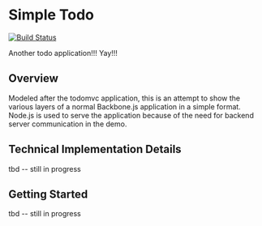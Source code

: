 # Simple Todo #
[![Build Status](https://travis-ci.org/DylanTS/simple-todo.png)](https://travis-ci.org/DylanTS/simple-todo)

Another todo application!!!  Yay!!!

## Overview ##
Modeled after the todomvc application, this is an attempt to show the various layers of a normal
Backbone.js application in a simple format.  Node.js is used to serve the application because of
the need for backend server communication in the demo.

## Technical Implementation Details ##
tbd -- still in progress

## Getting Started ##
tbd -- still in progress
